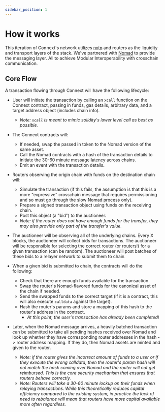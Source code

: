 ```yaml
---
sidebar_position: 1
---
```


# How it works

This iteration of Connext's network utilizes [nxtp](https://github.com/connext/nxtp) and routers as the liquidity and transport layers of the stack. We've partnered with [Nomad](https://www.nomad.xyz/) to provide the messaging layer. All to achieve Modular Interoperability with crosschain communication.

## Core Flow

A transaction flowing through Connext will have the following lifecycle:

- User will initiate the transaction by calling an `xcall` function on the Connext contract, passing in funds, gas details, arbitrary data, and a target address object (includes chain info). 
  - *Note: `xcall` is meant to mimic solidity's lower level call as best as possible.*

- The Connext contracts will:
  - If needed, swap the passed in token to the Nomad version of the same asset.
  - Call the Nomad contracts with a hash of the transaction details to initiate the 30-60 minute message latency across chains.
  - Emit an event with the transaction details.

- Routers observing the origin chain with funds on the destination chain will:
  - Simulate the transaction (if this fails, the assumption is that this is a more "expressive" crosschain message that requires permissioning and so must go through the slow Nomad process only).
  - Prepare a signed transaction object using funds on the receiving chain.
  - Post this object (a "bid") to the auctioneer.
  - *Note: if the router does not have enough funds for the transfer, they may also provide only part of the transfer's value.*
- The auctioneer will be observing all of the underlying chains. Every X blocks, the auctioneer will collect bids for transactions. The auctioneer will be responsible for selecting the correct router (or routers!) for a given transaction (can be random). The auctioneer will post batches of these bids to a relayer network to submit them to chain.
- When a given bid is submitted to chain, the contracts will do the following:
  - Check that there are enough funds available for the transaction.
  - Swap the router's Nomad-flavored funds for the canonical asset of the chain if needed.
  - Send the swapped funds to the correct target (if it is a contract, this will also execute `calldata` against the target).
  - Hash the router's params and store a mapping of this hash to the router's address in the contract.
    - *At this point, the user's transaction has already been completed!*
- Later, when the Nomad message arrives, a heavily batched transaction can be submitted to take all pending hashes received over Nomad and look up whether they have corresponding router addresses in the hash -> router address mapping. If they do, then Nomad assets are minted and given to the router.
  - *Note: if the router gives the incorrect amount of funds to a user or if they execute the wrong calldata, then the router's param hash will not match the hash coming over Nomad and the router will not get reimbursed. This is the core security mechanism that ensures that routers behave correctly.*
  - *Note: Routers will take a 30-60 minute lockup on their funds when relaying transactions. While this theoretically reduces capital efficiency compared to the existing system, in practice the lack of need to rebalance will mean that routers have more capital available more often regardless.*
